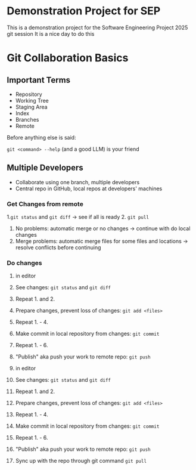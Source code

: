 # Demonstration Project for SEP
This is a demonstration project for the Software Engineering Project 2025 git session 
It is a nice day to do this


# Git Collaboration Basics

## Important Terms

- Repository
- Working Tree
- Staging Area
- Index
- Branches
- Remote

Before anything else is said:

`git <command> --help` (and a good LLM) is your friend

## Multiple Developers

* Collaborate using one branch, multiple developers
* Central repo in GitHub, local repos at developers' machines

### Get Changes from remote
1.`git status` and `git diff` -> see if all is ready
2. `git pull`
  1. No problems: automatic merge or no changes -> continue with do local changes
  2. Merge problems: automatic merge files for some files and locations  -> resolve conflicts before continuing
	
### Do changes
1. <do changes> in editor
2. See changes: `git status` and `git diff`
3. Repeat 1. and 2.
4. Prepare changes, prevent loss of changes: `git add <files>`
5. Repeat 1. - 4.
6. Make commit in local repository from changes: `git commit`
7. Repeat 1. - 6.
8. "Publish" aka push your work to remote repo: `git push`

1. <do changes> in editor
2. See changes: `git status` and `git diff`
3. Repeat 1. and 2.
4. Prepare changes, prevent loss of changes: `git add <files>`
5. Repeat 1. - 4.
6. Make commit in local repository from changes: `git commit`
7. Repeat 1. - 6.
8. "Publish" aka push your work to remote repo: `git push`
9. Sync up with the repo through git command `git pull`
